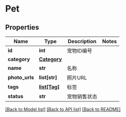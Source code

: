 # Pet

## Properties
Name | Type | Description | Notes
------------ | ------------- | ------------- | -------------
**id** | **int** | 宠物ID编号 | 
**category** | [**Category**](Category.md) |  | 
**name** | **str** | 名称 | 
**photo_urls** | **list[str]** | 照片URL | 
**tags** | [**list[Tag]**](Tag.md) | 标签 | 
**status** | **str** | 宠物销售状态 | 

[[Back to Model list]](../README.md#documentation-for-models) [[Back to API list]](../README.md#documentation-for-api-endpoints) [[Back to README]](../README.md)


